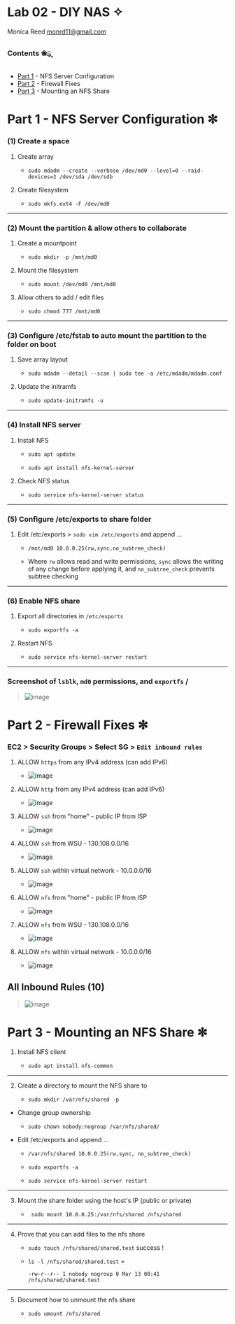 # Lab 02 - DIY NAS ✧
Monica Reed monrd11@gmail.com
### Contents ❀ུ۪
* [Part 1](https://github.com/WSU-kduncan/ceg2410-projects-monreed/blob/main/Lab02/README.md#part-1---nfs-server-configuration-) - NFS Server Configuration
* [Part 2](https://github.com/WSU-kduncan/ceg2410-projects-monreed/edit/main/Lab02/README.md#part-2---firewall-fixes-) - Firewall Fixes
* [Part 3](https://github.com/WSU-kduncan/ceg2410-projects-monreed/blob/main/Lab02/README.md#part-3---mounting-an-nfs-share-) - Mounting an NFS Share

# Part 1 - NFS Server Configuration ✼
### (1) Create a space
1. Create array

    - `sudo mdadm --create --verbose /dev/md0 --level=0 --raid-devices=2 /dev/sda /dev/sdb`

2. Create filesystem

    - `sudo mkfs.ext4 -F /dev/md0`

---

### (2) Mount the partition & allow others to collaborate

1. Create a mountpoint

   - `sudo mkdir -p /mnt/md0`

2. Mount the filesystem

    - `sudo mount /dev/md0 /mnt/md0`

3. Allow others to add / edit files

    - `sudo chmod 777 /mnt/md0`

---

### (3) Configure /etc/fstab to auto mount the partition to the folder on boot
1. Save array layout

    - `sudo mdadm --detail --scan | sudo tee -a /etc/mdadm/mdadm.conf`

2. Update the initramfs

    - `sudo update-initramfs -u`

---

### (4) Install NFS server

1. Install NFS

    - `sudo apt update`

    - `sudo apt install nfs-kernel-server`

2. Check NFS status

    - `sudo service nfs-kernel-server status`

---

### (5) Configure /etc/exports to share folder

1. Edit /etc/exports > `sudo vim /etc/exports` and append ...

    - ```
      /mnt/md0 10.0.0.25(rw,sync,no_subtree_check)
      ```
    - Where `rw` allows read and write permissions, `sync` allows the writing of any change before applying it, and `no_subtree_check` prevents subtree checking

---

### (6) Enable NFS share

1. Export all directories in `/etc/exports`

    - `sudo exportfs -a`

2. Restart NFS

    - `sudo service nfs-kernel-server restart`

---

### Screenshot of `lsblk`, `md0` permissions, and `exportfs` /

> ![image](https://user-images.githubusercontent.com/97551273/224575306-365d3bd5-fd2a-476e-bb0e-e90d264bd6b3.png)

# Part 2 - Firewall Fixes ✼
### EC2 > Security Groups > Select SG > `Edit inbound rules`
1. ALLOW `https` from any IPv4 address (can add IPv6)
    - ![image](https://user-images.githubusercontent.com/97551273/224576894-b36f056a-ae1c-483f-ad94-2c79e7b460c8.png)

2. ALLOW `http` from any IPv4 address (can add IPv6)
    - ![image](https://user-images.githubusercontent.com/97551273/224576931-e89393c2-2d84-4aef-8c10-6669f10be686.png)

3. ALLOW `ssh` from "home" - public IP from ISP
    - ![image](https://user-images.githubusercontent.com/97551273/224576949-ef5e5d8e-b768-4727-8b7f-47783859331c.png)

4. ALLOW `ssh` from WSU - 130.108.0.0/16
    - ![image](https://user-images.githubusercontent.com/97551273/224576966-39aa1a32-2aee-4fd3-b735-5845f4edd6a5.png)

5. ALLOW `ssh` within virtual network - 10.0.0.0/16
    - ![image](https://user-images.githubusercontent.com/97551273/224576980-135909a5-0851-42ff-a1df-0c9b95c89e7c.png)

6. ALLOW `nfs` from "home" - public IP from ISP
    - ![image](https://user-images.githubusercontent.com/97551273/224576988-c60959a9-4f7e-4111-8abe-988b3b384a79.png)

7. ALLOW `nfs` from WSU - 130.108.0.0/16
    - ![image](https://user-images.githubusercontent.com/97551273/224577000-26f0a6a4-9b39-4ec7-8c66-dcc8ca367837.png)

8. ALLOW `nfs` within virtual network - 10.0.0.0/16
    - ![image](https://user-images.githubusercontent.com/97551273/224577008-463e87b5-dbf0-4fd1-b6e6-50b7fac93a43.png)

## All Inbound Rules (10)

> ![image](https://user-images.githubusercontent.com/97551273/224577042-a83ff9d5-f189-47fb-86cb-53dd9193dfa5.png)

# Part 3 - Mounting an NFS Share ✼

1. Install NFS client

    - `sudo apt install nfs-common`

---

2. Create a directory to mount the NFS share to

    - `sudo mkdir /var/nfs/shared -p`

- Change group ownership

    - `sudo chown nobody:nogroup /var/nfs/shared/`

- Edit /etc/exports and append ...

    - ```
      /var/nfs/shared 10.0.0.25(rw,sync, no_subtree_check)
      ```
    - `sudo exportfs -a`

    - `sudo service nfs-kernel-server restart`

---

3. Mount the share folder using the host's IP (public or private)

    - ` sudo mount 10.0.0.25:/var/nfs/shared /nfs/shared`

---

4. Prove that you can add files to the nfs share

    - `sudo touch /nfs/shared/shared.test` success !
    - `ls -l /nfs/shared/shared.test` =

      ```
      -rw-r--r-- 1 nobody nogroup 0 Mar 13 00:41 /nfs/shared/shared.test
      ```

---

5. Document how to unmount the nfs share

    - `sudo umount /nfs/shared`
